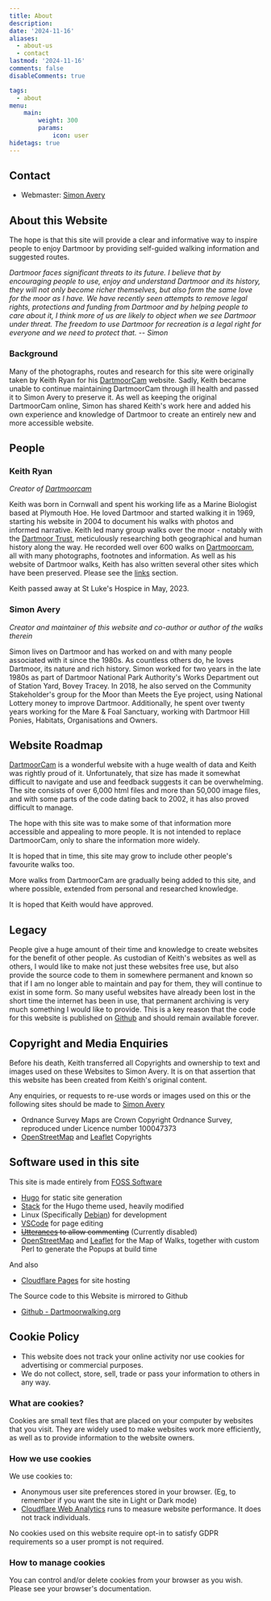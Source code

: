```yaml
---
title: About 
description: 
date: '2024-11-16'
aliases:
  - about-us
  - contact
lastmod: '2024-11-16'
comments: false
disableComments: true

tags:
  - about
menu:
    main: 
        weight: 300        
        params:
            icon: user
hidetags: true
---
```


## Contact
* Webmaster: [Simon Avery](mailto:feedback@dartmoorwalking.org)

## About this Website
The hope is that this site will provide a clear and informative way to inspire people to enjoy Dartmoor by providing self-guided walking information and suggested routes.

*Dartmoor faces significant threats to its future. I believe that by encouraging people to use, enjoy and understand Dartmoor and its history, they will not only become richer themselves, but also form the same love for the moor as I have. We have recently seen attempts to remove legal rights, protections and funding from Dartmoor and by helping people to care about it, I think more of us are likely to object when we see Dartmoor under threat. The freedom to use Dartmoor for recreation is a legal right for everyone and we need to protect that. -- Simon*

### Background
Many of the photographs, routes and research for this site were originally taken by Keith Ryan for his [DartmoorCam](https://dartmoorcam.co.uk) website. Sadly, Keith became unable to continue maintaining DartmoorCam through ill health and passed it to Simon Avery to preserve it. As well as keeping the original DartmoorCam online, Simon has shared Keith's work here and added his own experience and knowledge of Dartmoor to create an entirely new and more accessible website.

## People

### Keith Ryan

*Creator of [Dartmoorcam](https://dartmoorcam.co.uk)*

Keith was born in Cornwall and spent his working life as a Marine Biologist based at Plymouth Hoe. He loved Dartmoor and started walking it in 1969, starting his website in 2004 to document his walks with photos and informed narrative. Keith led many group walks over the moor - notably with the [Dartmoor Trust](https://dartmoortrust.org/archive), meticulously researching both geographical and human history along the way. He recorded well over 600 walks on [Dartmoorcam](https://dartmoorcam.co.uk), all with many photographs, footnotes and information.  As well as his website of Dartmoor walks, Keith has also written several other sites which have been preserved. Please see the [links](/links) section.

Keith passed away at St Luke's Hospice in May, 2023.

### Simon Avery

*Creator and maintainer of this website and co-author or author of the walks therein*

Simon lives on Dartmoor and has worked on and with many people associated with it since the 1980s. As countless others do, he loves Dartmoor, its nature and rich history. Simon worked for two years in the late 1980s as part of Dartmoor National Park Authority's Works Department out of Station Yard, Bovey Tracey. In 2018, he also served on the Community Stakeholder's group for the Moor than Meets the Eye project, using National Lottery money to improve Dartmoor. Additionally, he spent over twenty years working for the Mare & Foal Sanctuary, working with Dartmoor Hill Ponies, Habitats, Organisations and Owners. 

##  Website Roadmap
[DartmoorCam](https://dartmoorcam.co.uk) is a wonderful website with a huge wealth of data and Keith was rightly proud of it. Unfortunately, that size has made it somewhat difficult to navigate and use and feedback suggests it can be overwhelming.  The site consists of over 6,000 html files and more than 50,000 image files, and with some parts of the code dating back to 2002, it has also proved difficult to manage.

The hope with this site was to make some of that information more accessible and appealing to more people. It is not intended to replace DartmoorCam, only to share the information more widely.

It is hoped that in time, this site may grow to include other people's favourite walks too.

More walks from DartmoorCam are gradually being added to this site, and where possible, extended from personal and researched knowledge.

It is hoped that Keith would have approved.

## Legacy
People give a huge amount of their time and knowledge to create websites for the benefit of other people. As custodian of Keith's websites as well as others, I would like to make not just these websites free use, but also provide the source code to them in somewhere permanent and known so that if I am no longer able to maintain and pay for them, they will continue to exist in some form. So many useful websites have already been lost in the short time the internet has been in use, that permanent archiving is very much something I would like to provide. This is a key reason that the code for this website is published on [Github](https://github.com/digdilem/dartmoorwalking.org) and should remain available forever.

## Copyright and Media Enquiries
Before his death, Keith transferred all Copyrights and ownership to text and images used on these Websites to Simon Avery. It is on that assertion that this website has been created from Keith's original content. 

Any enquiries, or requests to re-use words or images used on this or the following sites should be made to [Simon Avery](mailto:feedback@dartmoorwalking.org)

* Ordnance Survey Maps are Crown Copyright Ordnance Survey, reproduced under Licence number 100047373
* [OpenStreetMap](https://www.openstreetmap.org/) and [Leaflet](https://leafletjs.com) Copyrights

## Software used in this site
This site is made entirely from [FOSS Software](https://en.wikipedia.org/wiki/Free_and_open-source_software)
* [Hugo](https://gohugo.io/) for static site generation
* [Stack](https://stack.jimmycai.com/) for the Hugo theme used, heavily modified
* Linux (Specifically [Debian](https://www.debian.org/)) for development
* [VSCode](https://code.visualstudio.com/) for page editing
* ~~[Utterances](https://utteranc.es/) to allow commenting~~ (Currently disabled)
* [OpenStreetMap](https://www.openstreetmap.org/) and [Leaflet](https://leafletjs.com) for the Map of Walks, together with custom Perl to generate the Popups at build time

And also
* [Cloudflare Pages](https://pages.cloudflare.com/) for site hosting

The Source code to this Website is mirrored to Github
* [Github - Dartmoorwalking.org](https://github.com/digdilem/dartmoorwalking.org)

<!-- ============================================================ -->

## Cookie Policy

* This website does not track your online activity nor use cookies for advertising or commercial purposes.
* We do not collect, store, sell, trade or pass your information to others in any way.

### What are cookies?

Cookies are small text files that are placed on your computer by websites that you visit. They are widely used to make websites work more efficiently, as well as to provide information to the website owners.  

### How we use cookies

We use cookies to:  

* Anonymous user site preferences stored in your browser. (Eg, to remember if you want the site in Light or Dark mode)
* [Cloudflare Web Analytics](https://www.cloudflare.com/en-gb/web-analytics/) runs to measure website performance. It does not track individuals. 

No cookies used on this website require opt-in to satisfy GDPR requirements so a user prompt is not required.

### How to manage cookies

You can control and/or delete cookies from your browser as you wish. Please see your browser's documentation.




